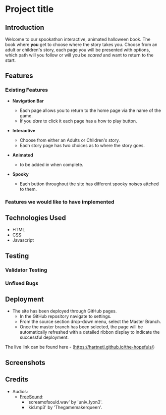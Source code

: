 # Project title

## Introduction

Welcome to our spookathon interactive, animated halloween book.  The book where **you** get to choose where the story takes you. Choose from an adult or children's story, each page you will be presented with options, which path will you follow or will you be *scared* and want to return to the start. 

## Features
### Existing Features

- **Navigation Bar**
    
    - Each page allows you to return to the home page via the name of the game.
    - If you *dare* to click it each page has a how to play button.


- **Interactive**
    
    - Choose from either an Adults or Children's story.
    - Each story page has two choices as to where the story goes.


- **Animated**
    
    - to be added in when complete.


- **Spooky**
    
    - Each button throughout the site has different spooky noises attched to them.

### Features we would like to have implemented

## Technologies Used

- HTML
- CSS
- Javascript

## Testing

### Validator Testing
### Unfixed Bugs

## Deployment

- The site has been deployed through GitHub pages.
    - In the GitHub repository navigate to settings.
    - From the source section drop-down menu, select the Master Branch.
    - Once the master branch has been selected, the page will be automatically refreshed with a detailed ribbon display to indicate the successful deployment.

The live link can be found here - (https://hartnetl.github.io/the-hopefuls/)

## Screenshots

## Credits
- Audios:
    - [FreeSound](https://freesound.org): 
        - 'screamofsould.wav' by 'univ_lyon3'.
        - 'kid.mp3' by 'Thegamemakerqueen'.